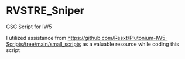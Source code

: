 # RVSTRE_Sniper
GSC Script for IW5

I utilized assistance from https://github.com/Resxt/Plutonium-IW5-Scripts/tree/main/small_scripts as a valuable resource while coding this script
